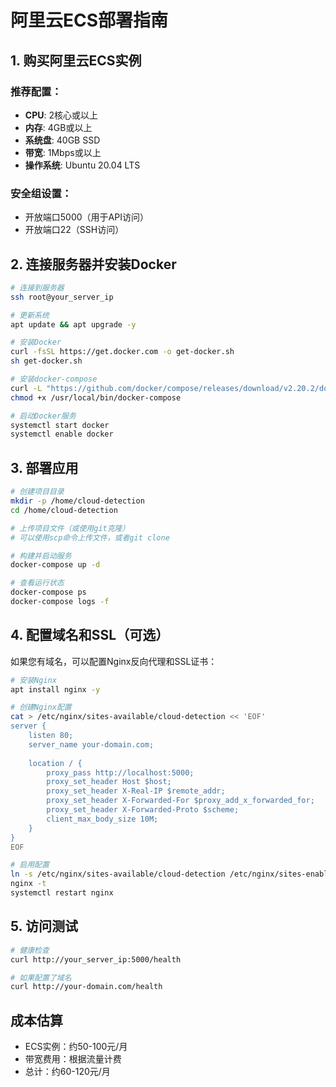 # 阿里云ECS部署指南

## 1. 购买阿里云ECS实例

### 推荐配置：
- **CPU**: 2核心或以上
- **内存**: 4GB或以上
- **系统盘**: 40GB SSD
- **带宽**: 1Mbps或以上
- **操作系统**: Ubuntu 20.04 LTS

### 安全组设置：
- 开放端口5000（用于API访问）
- 开放端口22（SSH访问）

## 2. 连接服务器并安装Docker

```bash
# 连接到服务器
ssh root@your_server_ip

# 更新系统
apt update && apt upgrade -y

# 安装Docker
curl -fsSL https://get.docker.com -o get-docker.sh
sh get-docker.sh

# 安装docker-compose
curl -L "https://github.com/docker/compose/releases/download/v2.20.2/docker-compose-$(uname -s)-$(uname -m)" -o /usr/local/bin/docker-compose
chmod +x /usr/local/bin/docker-compose

# 启动Docker服务
systemctl start docker
systemctl enable docker
```

## 3. 部署应用

```bash
# 创建项目目录
mkdir -p /home/cloud-detection
cd /home/cloud-detection

# 上传项目文件（或使用git克隆）
# 可以使用scp命令上传文件，或者git clone

# 构建并启动服务
docker-compose up -d

# 查看运行状态
docker-compose ps
docker-compose logs -f
```

## 4. 配置域名和SSL（可选）

如果您有域名，可以配置Nginx反向代理和SSL证书：

```bash
# 安装Nginx
apt install nginx -y

# 创建Nginx配置
cat > /etc/nginx/sites-available/cloud-detection << 'EOF'
server {
    listen 80;
    server_name your-domain.com;
    
    location / {
        proxy_pass http://localhost:5000;
        proxy_set_header Host $host;
        proxy_set_header X-Real-IP $remote_addr;
        proxy_set_header X-Forwarded-For $proxy_add_x_forwarded_for;
        proxy_set_header X-Forwarded-Proto $scheme;
        client_max_body_size 10M;
    }
}
EOF

# 启用配置
ln -s /etc/nginx/sites-available/cloud-detection /etc/nginx/sites-enabled/
nginx -t
systemctl restart nginx
```

## 5. 访问测试

```bash
# 健康检查
curl http://your_server_ip:5000/health

# 如果配置了域名
curl http://your-domain.com/health
```

## 成本估算
- ECS实例：约50-100元/月
- 带宽费用：根据流量计费
- 总计：约60-120元/月 